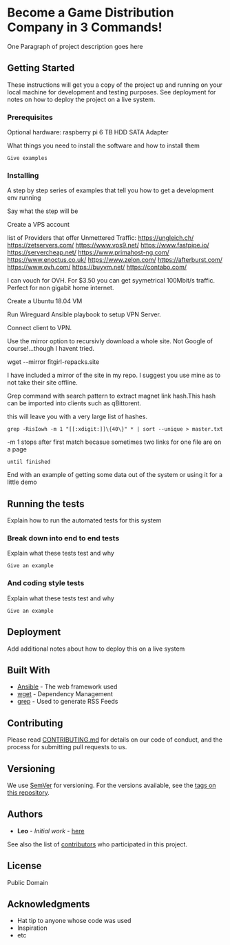 # Become a Game Distribution Company in 3 Commands!

One Paragraph of project description goes here

## Getting Started

These instructions will get you a copy of the project up and running on your local machine for development and testing purposes. See deployment for notes on how to deploy the project on a live system.

### Prerequisites
Optional hardware:
raspberry pi
6 TB HDD
SATA Adapter

What things you need to install the software and how to install them

```
Give examples
```

### Installing

A step by step series of examples that tell you how to get a development env running

Say what the step will be

Create a VPS account

list of Providers that offer Unmettered Traffic:
https://ungleich.ch/
https://zetservers.com/
https://www.vps9.net/
https://www.fastpipe.io/
https://servercheap.net/
https://www.primahost-ng.com/
https://www.enoctus.co.uk/
https://www.zelon.com/
https://afterburst.com/
https://www.ovh.com/
https://buyvm.net/
https://contabo.com/

I can vouch for OVH. For $3.50 you can get syymetrical 100Mbit/s traffic. Perfect for non gigabit home internet.

Create a Ubuntu 18.04 VM

Run Wireguard Ansible playbook to setup VPN Server.

Connect client to VPN.

Use the mirror option to recursivly download a whole site. Not Google of course!...though I havent tried.

wget --mirror fitgirl-repacks.site

I have included a mirror of the site in my repo. I suggest you use mine as to not take their site offline.

Grep command with search pattern to extract magnet link hash.This hash can be imported into clients such as qBittorent.





this will leave you with a very large list of hashes.

```
grep -RisIowh -m 1 "[[:xdigit:]]\{40\}" * | sort --unique > master.txt
```

-m 1 stops after first match becasue sometimes two links for one file are on a page

```
until finished
```

End with an example of getting some data out of the system or using it for a little demo

## Running the tests

Explain how to run the automated tests for this system

### Break down into end to end tests

Explain what these tests test and why

```
Give an example
```

### And coding style tests

Explain what these tests test and why

```
Give an example
```

## Deployment

Add additional notes about how to deploy this on a live system

## Built With

* [Ansible](http://www.dropwizard.io/1.0.2/docs/) - The web framework used
* [wget](https://maven.apache.org/) - Dependency Management
* [grep](https://rometools.github.io/rome/) - Used to generate RSS Feeds

## Contributing

Please read [CONTRIBUTING.md](https://gist.github.com/PurpleBooth/b24679402957c63ec426) for details on our code of conduct, and the process for submitting pull requests to us.

## Versioning

We use [SemVer](http://semver.org/) for versioning. For the versions available, see the [tags on this repository](https://github.com/your/project/tags). 

## Authors

* **Leo** - *Initial work* - [here](https://github.com/)

See also the list of [contributors](https://github.com/your/project/contributors) who participated in this project.

## License

Public Domain

## Acknowledgments

* Hat tip to anyone whose code was used
* Inspiration
* etc
